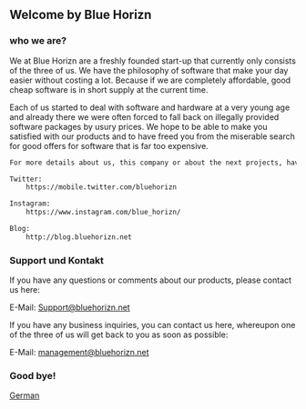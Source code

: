 ## Welcome by Blue Horizn

### who we are?

We at Blue Horizn are a freshly founded start-up that currently only consists of the three of us. We have the philosophy of software that make your day easier without costing a lot. Because if we are completely affordable, good cheap software is in short supply at the current time.

Each of us started to deal with software and hardware at a very young age and already there we were often forced to fall back on illegally provided software packages by usury prices.
We hope to be able to make you satisfied with our products and to have freed you from the miserable search for good offers for software that is far too expensive.

```markdown
For more details about us, this company or about the next projects, have a look at our social media pages or our blog: 

Twitter: 
	https://mobile.twitter.com/bluehorizn

Instagram:
	https://www.instagram.com/blue_horizn/

Blog:
	http://blog.bluehorizn.net
```

### Support und Kontakt

If you have any questions or comments about our products, please contact us here:

E-Mail: Support@bluehorizn.net

If you have any business inquiries, you can contact us here, whereupon one of the three of us will get back to you as soon as possible:

E-Mail: management@bluehorizn.net

### Good bye!

<a href="README.md">German</a>
